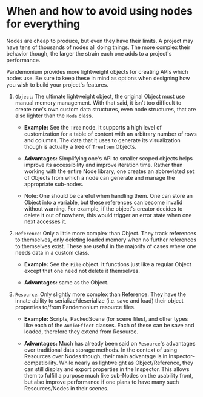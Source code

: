 
# When and how to avoid using nodes for everything

Nodes are cheap to produce, but even they have their limits. A project may
have tens of thousands of nodes all doing things. The more complex their
behavior though, the larger the strain each one adds to a project's
performance.

Pandemonium provides more lightweight objects for creating APIs which nodes use.
Be sure to keep these in mind as options when designing how you wish to build
your project's features.

1. `Object`: The ultimate lightweight object, the original
   Object must use manual memory management. With that said, it isn't too
   difficult to create one's own custom data structures, even node structures,
   that are also lighter than the `Node` class.

   - **Example:** See the `Tree` node. It supports a high level
     of customization for a table of content with an arbitrary number of
     rows and columns. The data that it uses to generate its visualization
     though is actually a tree of `TreeItem` Objects.

   - **Advantages:** Simplifying one's API to smaller scoped objects helps improve
     its accessibility and improve iteration time. Rather than working with the
     entire Node library, one creates an abbreviated set of Objects from which
     a node can generate and manage the appropriate sub-nodes.

   - Note: One should be careful when handling them. One can store an Object
     into a variable, but these references can become invalid without warning.
     For example, if the object's creator decides to delete it out of nowhere,
     this would trigger an error state when one next accesses it.

2. `Reference`: Only a little more complex than Object.
   They track references to themselves, only deleting loaded memory when no
   further references to themselves exist. These are useful in the majority of
   cases where one needs data in a custom class.

   - **Example:** See the `File` object. It functions
     just like a regular Object except that one need not delete it themselves.

   - **Advantages:** same as the Object.

3. `Resource`: Only slightly more complex than Reference.
   They have the innate ability to serialize/deserialize (i.e. save and load)
   their object properties to/from Pandemonium resource files.

   - **Example:** Scripts, PackedScene (for scene files), and other types like
     each of the `AudioEffect` classes. Each of these
     can be save and loaded, therefore they extend from Resource.

   - **Advantages:** Much has
     already been said on `Resource`'s advantages over traditional data
     storage methods. In the context of using Resources over Nodes though,
     their main advantage is in Inspector-compatibility. While nearly as
     lightweight as Object/Reference, they can still display and export
     properties in the Inspector. This allows them to fulfill a purpose much
     like sub-Nodes on the usability front, but also improve performance if
     one plans to have many such Resources/Nodes in their scenes.

